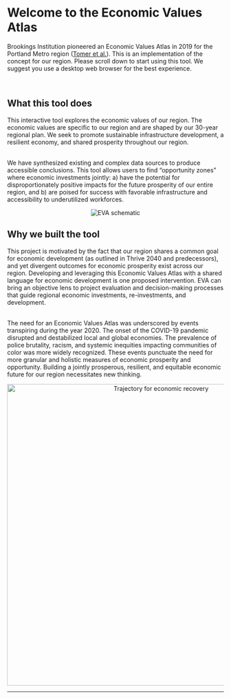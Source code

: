 
# Welcome to the Economic Values Atlas

Brookings Institution pioneered an Economic Values Atlas in 2019 for the
Portland Metro region
(<a href="https://www.brookings.edu/research/announcing-the-economic-value-atlas-a-new-approach-to-regional-transportation-and-land-use-planning/" target="_blank">Tomer
et al.</a>). This is an implementation of the concept for our region.
Please scroll down to start using this tool. We suggest you use a
desktop web browser for the best experience.

<br>

## What this tool does

This interactive tool explores the economic values of our region. The
economic values are specific to our region and are shaped by our 30-year
regional plan. We seek to promote sustainable infrastructure
development, a resilient economy, and shared prosperity throughout our
region.

<br> We have synthesized existing and complex data sources to produce
accessible conclusions. This tool allows users to find “opportunity
zones” where economic investments jointly: a) have the potential for
disproportionately positive impacts for the future prosperity of our
entire region, and b) are poised for success with favorable
infrastructure and accessibility to underutilized workforces.

<center>
<img src='www/eva_schematic.png' max-width='200px' alt='EVA schematic'/img>
</center>

## Why we built the tool

This project is motivated by the fact that our region shares a common
goal for economic development (as outlined in Thrive 2040 and
predecessors), and yet divergent outcomes for economic prosperity exist
across our region. Developing and leveraging this Economic Values Atlas
with a shared language for economic development is one proposed
intervention. EVA can bring an objective lens to project evaluation and
decision-making processes that guide regional economic investments,
re-investments, and development.

<br> The need for an Economic Values Atlas was underscored by events
transpiring during the year 2020. The onset of the COVID-19 pandemic
disrupted and destabilized local and global economies. The prevalence of
police brutality, racism, and systemic inequities impacting communities
of color was more widely recognized. These events punctuate the need for
more granular and holistic measures of economic prosperity and
opportunity. Building a jointly prosperous, resilient, and equitable
economic future for our region necessitates new thinking.

<center>
<img src='www/trajectory.png' width='700px' alt='Trajectory for economic recovery'/img>
</center>
<hr>
